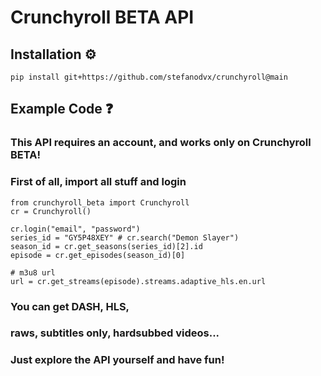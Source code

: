 # Crunchyroll BETA API
## Installation ⚙️
```
pip install git+https://github.com/stefanodvx/crunchyroll@main
```

## Example Code ❓
### This API requires an account, and works only on Crunchyroll BETA!
### First of all, import all stuff and login
```
from crunchyroll_beta import Crunchyroll
cr = Crunchyroll()

cr.login("email", "password")
series_id = "GY5P48XEY" # cr.search("Demon Slayer")
season_id = cr.get_seasons(series_id)[2].id
episode = cr.get_episodes(season_id)[0]

# m3u8 url
url = cr.get_streams(episode).streams.adaptive_hls.en.url
```

### You can get DASH, HLS,
### raws, subtitles only, hardsubbed videos...
### Just explore the API yourself and have fun!